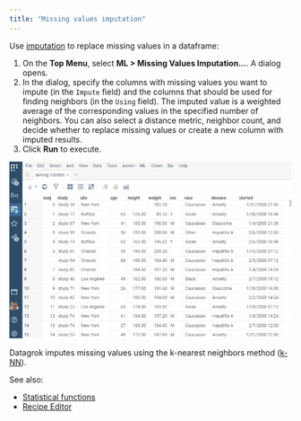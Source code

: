 ```yaml
---
title: "Missing values imputation"
---
```


Use [imputation](https://en.wikipedia.org/wiki/Imputation_\(statistics\)) to replace missing values in a dataframe:

1. On the **Top Menu**, select **ML > Missing Values Imputation...**. A dialog opens.
2. In the dialog, specify the columns with missing values you want to impute (in the `Impute` field) and the columns that should be used for finding neighbors (in the `Using` field). The imputed value is a weighted average of the corresponding values in the specified number of neighbors. You can also select a distance metric, neighbor count, and decide whether to replace missing values or create a new column with imputed results.
3. Click **Run** to execute.

![add-to-workspace](missing-values-imputation.gif)

Datagrok imputes missing values using the k-nearest neighbors method ([k-NN](https://public.datagrok.ai/js/samples/domains/data-science/missing-values-imputation)).

See also:

* [Statistical functions](https://datagrok.ai/help/transform/functions/stats-functions)
* [Recipe Editor](https://datagrok.ai/help/transform/recipe-editor)
